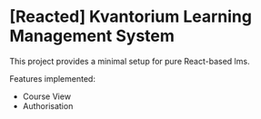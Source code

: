 # [Reacted] Kvantorium Learning Management System

This project provides a minimal setup for pure React-based lms.

Features implemented:
- Course View
- Authorisation

